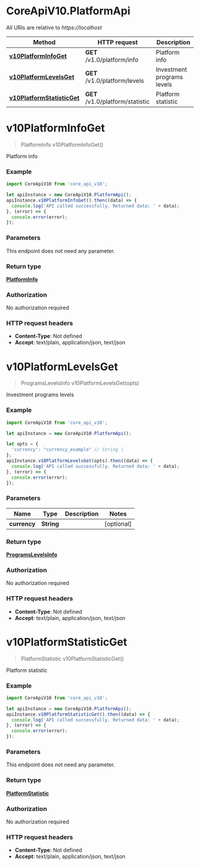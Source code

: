 # CoreApiV10.PlatformApi

All URIs are relative to *https://localhost*

Method | HTTP request | Description
------------- | ------------- | -------------
[**v10PlatformInfoGet**](PlatformApi.md#v10PlatformInfoGet) | **GET** /v1.0/platform/info | Platform info
[**v10PlatformLevelsGet**](PlatformApi.md#v10PlatformLevelsGet) | **GET** /v1.0/platform/levels | Investment programs levels
[**v10PlatformStatisticGet**](PlatformApi.md#v10PlatformStatisticGet) | **GET** /v1.0/platform/statistic | Platform statistic


<a name="v10PlatformInfoGet"></a>
# **v10PlatformInfoGet**
> PlatformInfo v10PlatformInfoGet()

Platform info

### Example
```javascript
import CoreApiV10 from 'core_api_v10';

let apiInstance = new CoreApiV10.PlatformApi();
apiInstance.v10PlatformInfoGet().then((data) => {
  console.log('API called successfully. Returned data: ' + data);
}, (error) => {
  console.error(error);
});

```

### Parameters
This endpoint does not need any parameter.

### Return type

[**PlatformInfo**](PlatformInfo.md)

### Authorization

No authorization required

### HTTP request headers

 - **Content-Type**: Not defined
 - **Accept**: text/plain, application/json, text/json

<a name="v10PlatformLevelsGet"></a>
# **v10PlatformLevelsGet**
> ProgramsLevelsInfo v10PlatformLevelsGet(opts)

Investment programs levels

### Example
```javascript
import CoreApiV10 from 'core_api_v10';

let apiInstance = new CoreApiV10.PlatformApi();

let opts = { 
  'currency': "currency_example" // String | 
};
apiInstance.v10PlatformLevelsGet(opts).then((data) => {
  console.log('API called successfully. Returned data: ' + data);
}, (error) => {
  console.error(error);
});

```

### Parameters

Name | Type | Description  | Notes
------------- | ------------- | ------------- | -------------
 **currency** | **String**|  | [optional] 

### Return type

[**ProgramsLevelsInfo**](ProgramsLevelsInfo.md)

### Authorization

No authorization required

### HTTP request headers

 - **Content-Type**: Not defined
 - **Accept**: text/plain, application/json, text/json

<a name="v10PlatformStatisticGet"></a>
# **v10PlatformStatisticGet**
> PlatformStatistic v10PlatformStatisticGet()

Platform statistic

### Example
```javascript
import CoreApiV10 from 'core_api_v10';

let apiInstance = new CoreApiV10.PlatformApi();
apiInstance.v10PlatformStatisticGet().then((data) => {
  console.log('API called successfully. Returned data: ' + data);
}, (error) => {
  console.error(error);
});

```

### Parameters
This endpoint does not need any parameter.

### Return type

[**PlatformStatistic**](PlatformStatistic.md)

### Authorization

No authorization required

### HTTP request headers

 - **Content-Type**: Not defined
 - **Accept**: text/plain, application/json, text/json

